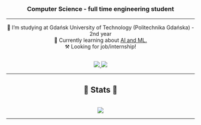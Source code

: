 <h3 align="center">Computer Science - full time engineering student</h3>

<hr/>

<div align="center">
 
 🔭 I’m studying at Gdańsk University of Technology (Politechnika Gdańska) - 2nd year <br>
 🔧 Currently learning about <a href="https://github.com/m-sadkowski/My-AI-Journey">AI and ML. </a> <br>
 ⚒️ Looking for job/internship!

</div>

<div align="center">
	<br>
	<a href="mailto:msadkowski000@gmail.com">
		<img src="https://img.shields.io/badge/Gmail-333333?style=for-the-badge&logo=gmail&logoColor=red" />
	</a>
	<a href="https://www.linkedin.com/in/m-sadkowski/" target="_blank">
		<img src="https://img.shields.io/badge/LinkedIn-0077B5?style=for-the-badge&logo=linkedin&logoColor=white" target="_blank" />
	</a>
	<br>
</div>

 <!--
<hr/>


<div align="center">
	<h2>⚒️ Languages-Frameworks-Tools ⚒️</h2>
	<br>
	<table>
		<tr>
			<td><img src="https://go-skill-icons.vercel.app/api/icons?i=assembly" /></td>
			<td><img src="https://go-skill-icons.vercel.app/api/icons?i=bash" /></td>
			<td><img src="https://go-skill-icons.vercel.app/api/icons?i=cpp" /></td>
			<td><img src="https://go-skill-icons.vercel.app/api/icons?i=c" /></td>
			<td><img src="https://go-skill-icons.vercel.app/api/icons?i=python" /></td>
		</tr>
		<tr>
			<td><img src="https://go-skill-icons.vercel.app/api/icons?i=django" /></td>
			<td><img src="https://go-skill-icons.vercel.app/api/icons?i=pygame" /></td>
			<td><img src="https://go-skill-icons.vercel.app/api/icons?i=java" /></td>
			<td><img src="https://go-skill-icons.vercel.app/api/icons?i=github" /></td>
			<td><img src="https://go-skill-icons.vercel.app/api/icons?i=html" /></td>
		</tr>
		<tr>
			<td><img src="https://go-skill-icons.vercel.app/api/icons?i=css" /></td>
			<td><img src="https://go-skill-icons.vercel.app/api/icons?i=php" /></td>
			<td><img src="https://go-skill-icons.vercel.app/api/icons?i=javascript" /></td>
			<td><img src="https://go-skill-icons.vercel.app/api/icons?i=sqlserver" /></td>
			<td><img src="https://go-skill-icons.vercel.app/api/icons?i=git" /></td>
		</tr>
		<tr>
			<td><img src="https://go-skill-icons.vercel.app/api/icons?i=java" /></td>
			<td><img src="https://go-skill-icons.vercel.app/api/icons?i=matlab" /></td>
			<td><img src="https://go-skill-icons.vercel.app/api/icons?i=swift" /></td>
		</tr>
	</table>
	<br>
</div>
-->

<hr/>

<div align="center">
	<h2>🔭 Stats 🔭</h2>
	<br>
	<img src="https://github-readme-stats.vercel.app/api/top-langs/?username=m-sadkowski&layout=compact" />
	<br>
</div>

<hr/>





